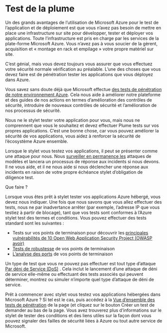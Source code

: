 <properties
   pageTitle="Pen Testing | Microsoft Azure"
   description="L’article fournit une vue d’ensemble du test de pénétration (pentest) processus et comment effectuer des pentest par rapport à vos applications en cours d’exécution dans l’infrastructure Azure."
   services="security"
   documentationCenter="na"
   authors="YuriDio"
   manager="swadhwa"
   editor="TomSh"/>

<tags
   ms.service="security"
   ms.devlang="na"
   ms.topic="article"
   ms.tgt_pltfrm="na"
   ms.workload="na"
   ms.date="10/25/2016"
   ms.author="yurid"/>

# <a name="pen-testing"></a>Test de la plume

Un des grands avantages de l’utilisation de Microsoft Azure pour le test de l’application et de déploiement est que vous n’avez pas besoin de mettre en place une infrastructure sur site pour développer, tester et déployer vos applications. Toute l’infrastructure est pris en charge par les services de la plate-forme Microsoft Azure. Vous n’avez pas à vous soucier de la gèrent, acquisition et « montage en rack et empilage » votre propre matériel sur site.

C’est génial, mais vous devez toujours vous assurer que vous effectuez votre sécurité normale vérification au préalable. L’une des choses que vous devez faire est de pénétration tester les applications que vous déployez dans Azure.

Vous savez sans doute déjà que Microsoft effectue [des tests de pénétration de notre environnement Azure](https://gallery.technet.microsoft.com/Cloud-Red-Teaming-b837392e). Cela nous aide à améliorer notre plateforme et des guides de nos actions en termes d’amélioration des contrôles de sécurité, introduire de nouveaux contrôles de sécurité et l’amélioration de nos processus de sécurité.

Nous ne le stylet tester votre application pour vous, mais nous ne comprennent que vous le souhaitez et devez effectuer Plume tests sur vos propres applications. C’est une bonne chose, car vous pouvez améliorer la sécurité de vos applications, vous aidez à renforcer la sécurité de l’écosystème Azure ensemble.

Lorsque le stylet vous testez vos applications, il peut se présenter comme une attaque pour nous. Nous [surveiller en permanence les](http://blogs.msdn.com/b/azuresecurity/archive/2015/07/05/best-practices-to-protect-your-azure-deployment-against-cloud-drive-by-attacks.aspx) attaques de modèles et lancera un processus de réponse aux incidents si nous devons. Il ne vous aide, et il ne nous aide si nous déclencher une réponse aux incidents en raison de votre propre échéance stylet d’obligation de diligence test.

Que faire ?

Lorsque vous êtes prêt à stylet tester vos applications Azure hébergé, vous devez nous indiquer. Une fois que nous savons que vous allez effectuer des tests, nous ne par inadvertance arrêter (par exemple, l’adresse IP que vous testiez à partir de blocage), tant que vos tests sont conformes à l’Azure stylet test des termes et conditions.
Vous pouvez effectuer des tests standard sont les suivantes :

- Tests sur vos points de terminaison pour découvrir les [principales vulnérabilités de 10 Open Web Application Security Project (OWASP avoir)](https://www.owasp.org/index.php/Category:OWASP_Top_Ten_Project)
- [Tests de robustesse](https://blogs.microsoft.com/cybertrust/2007/09/20/fuzz-testing-at-microsoft-and-the-triage-process/) de vos points de terminaison
- [L’analyse des ports](https://en.wikipedia.org/wiki/Port_scanner) de vos points de terminaison

Un type de test que vous ne pouvez pas effectuer est tout type d’attaque [Par déni de Service (DoS)](https://en.wikipedia.org/wiki/Denial-of-service_attack) . Cela inclut le lancement d’une attaque de déni de service elle-même ou effectuant des tests associés qui peuvent déterminer, montrez ou simuler n’importe quel type d’attaque de déni de service.

Prêt à commencer avec stylet vous testez vos applications hébergées dans Microsoft Azure ? Si tel est le cas, puis accédez à la [Vue d’ensemble des tests de pénétration](https://security-forms.azure.com/penetration-testing/terms) de la page (et cliquez sur le bouton Créer un test de demander au bas de la page. Vous avez trouverez plus d’informations sur le stylet de tester des conditions et des liens utiles sur la façon dont vous pouvez signaler des failles de sécurité liées à Azure ou tout autre service de Microsoft.
